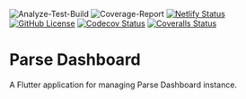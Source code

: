 ![Analyze-Test-Build](https://github.com/alann-maulana/parse_dashboard/workflows/Analyze%20Test%20Build/badge.svg)
![Coverage-Report](https://github.com/alann-maulana/parse_dashboard/workflows/Generate%20Coverage%20Report/badge.svg)
[![Netlify Status](https://api.netlify.com/api/v1/badges/dac9f2c7-1635-47cd-be86-67629897bcda/deploy-status)](https://parse-dashboard.netlify.com)
[![GitHub License](https://img.shields.io/github/license/alann-maulana/parse_dashboard?color=%233E7EBC)](https://github.com/alann-maulana/parse_dashboard/blob/master/LICENSE)
[![Codecov Status](https://codecov.io/gh/alann-maulana/parse_dashboard/branch/master/graph/badge.svg)](https://codecov.io/gh/alann-maulana/parse_dashboard)
[![Coveralls Status](https://coveralls.io/repos/github/alann-maulana/parse_dashboard/badge.svg?branch=master)](https://coveralls.io/github/alann-maulana/parse_dashboard?branch=master)

# Parse Dashboard

A Flutter application for managing Parse Dashboard instance.
